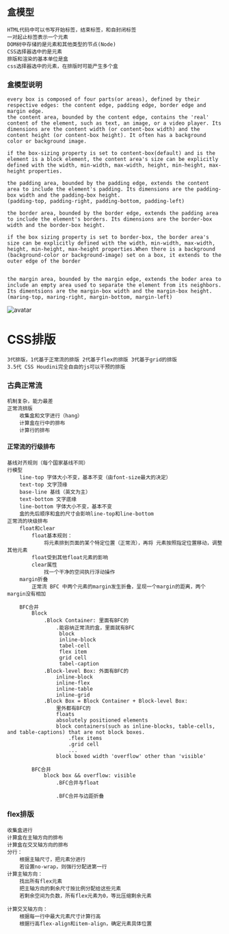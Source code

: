 ## 盒模型
    HTML代码中可以书写开始标签，结束标签，和自封闭标签
    一对起止标签表示一个元素
    DOM树中存储的是元素和其他类型的节点(Node)
    CSS选择器选中的是元素
    排版和渲染的基本单位是盒
    css选择器选中的元素，在排版时可能产生多个盒
### 盒模型说明
    every box is composed of four parts(or areas), defined by their respective edges: the content edge, padding edge, border edge and margin edge.
    the content area, bounded by the content edge, contains the 'real' content of the element, such as text, an image, or a video player. Its dimensions are the content width (or content-box width) and the content height (or content-box height). It often has a background color or background image.

    if the box-sizing property is set to content-box(default) and is the element is a block element, the content area's size can be explicitly defined with the width, min-width, max-width, height, min-height, max-height properties.

    the padding area, bounded by the padding edge, extends the content area to include the element's padding. Its dimensions are the padding-box width and the padding-box height.
    (padding-top, padding-right, padding-bottom, padding-left)

    the border area, bounded by the border edge, extends the padding area to include the element's borders. Its dimensions are the border-box width and the border-box height.
    
    if the box sizing property is set to border-box, the border area's size can be explicitly defined with the width, min-width, max-width, height, min-height, max-height properties.When there is a background (background-color or background-image) set on a box, it extends to the outer edge of the border


    the margin area, bounded by the margin edge, extends the boder area to include an empty area used to separate the element from its neighbors. Its dimentsions are the margin-box width and the margin-box height.
    (maring-top, maring-right, margin-bottom, margin-left)

![avatar](https://mdn.mozillademos.org/files/8685/boxmodel-(3).png)
    
# CSS排版
    3代排版，1代基于正常流的排版 2代基于flex的排版 3代基于grid的排版
    3.5代 CSS Houdini完全自由的js可以干预的排版

### 古典正常流
    机制复杂，能力最差
    正常流排版
        收集盒和文字进行（hang）
        计算盒在行中的排布
        计算行的排布
#### 正常流的行级排布
    基线对齐规则（每个国家基线不同）
    行模型
        line-top 字体大小不变，基本不变（由font-size最大的决定）
        text-top 文字顶缘
        base-line 基线（英文为主）
        text-bottom 文字底缘
        line-bottom 字体大小不变，基本不变
        盒的先后顺序和盒的尺寸会影响line-top和line-bottom
    正常流的块级排布
        float和clear
            float基本规则：
                将元素排到页面的某个特定位置（正常流），再将 元素按照指定位置移动，调整其他元素
            float受到其他float元素的影响
            clear属性
                找一个干净的空间执行浮动操作
        margin折叠
            正常流 BFC 中两个元素的margin发生折叠，呈现一个margin的距离，两个margin没有相加

        BFC合并
            Block
                .Block Container: 里面有BFC的
                    .能容纳正常流的盒，里面就有BFC
                     block
                     inline-block
                     tabel-cell
                     flex item
                     grid cell
                     tabel-caption
                .Block-level Box: 外面有BFC的
                    inline-block
                    inline-flex
                    inline-table
                    inline-grid
                .Block Box = Block Container + Block-level Box:
                    里外都有BFC的
                    floats
                    absolutely positioned elements
                    block containers(such as inline-blocks, table-cells, and table-captions) that are not block boxes.
                        .flex items
                        .grid cell
                        ...
                    block boxed width 'overflow' other than 'visible'

            BFC合并
                block box && overflow: visible
                    .BFC合并与float

                    .BFC合并与边距折叠

### flex排版
    收集盒进行
    计算盒在主轴方向的排布
    计算盒在交叉轴方向的排布
    分行：
        根据主轴尺寸，把元素分进行
        若设置no-wrap，则强行分配进第一行
    计算主轴方向：
        找出所有flex元素
        把主轴方向的剩余尺寸按比例分配给这些元素
        若剩余空间为负数，所有flex元素为0，等比压缩剩余元素

    计算交叉轴方向：
        根据每一行中最大元素尺寸计算行高
        根据行高flex-align和item-align，确定元素具体位置